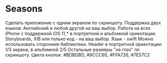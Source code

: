 # Seasons
Сделать приложение с одним экраном по скриншоту. Поддержка двух языков: Английский и любой другой на ваш выбор. Работа на всех iPhone с поддержкой iOS 11,* в портретной и альбомной ориентации. Storyboards, XIB или только код -  на ваш выбор. Язык - swift Можно использовать сторонние библиотеки.   Header в портретной ориентации: 1/3 экрана, в альбомной 2/5 Остальные размеры "на глаз" по скриншоту. Цвета кнопок: #BDBDBD, #9CCC65, #FFA726, #7E57C2
